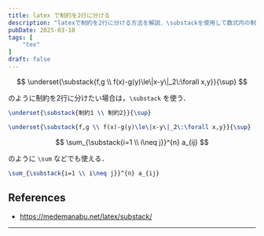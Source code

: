 ```yaml
---
title: latex で制約を2行に分ける
description: "latexで制約を2行に分ける方法を解説．\substackを使用して数式内の制約を整形するテクニックを紹介します．"
pubDate: 2025-03-10
tags: [
    "tex"
]
draft: false
---
```


$$
\underset{\substack{f,g \\ f(x)-g(y)\le\|x-y\|_2\:\forall x,y}}{\sup}
$$

のように制約を2行に分けたい場合は，`\substack` を使う．

```latex
\underset{\substack{制約1 \\ 制約2}}{\sup}

\underset{\substack{f,g \\ f(x)-g(y)\le\|x-y\|_2\:\forall x,y}}{\sup}
```

$$
\sum_{\substack{i=1 \\ i\neq j}}^{n} a_{ij}
$$

のように `\sum` などでも使える．

```latex
\sum_{\substack{i=1 \\ i\neq j}}^{n} a_{ij}
```

## References

- <https://medemanabu.net/latex/substack/>

---
